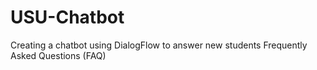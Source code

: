 # USU-Chatbot
Creating a chatbot using DialogFlow to answer new students Frequently Asked Questions (FAQ)

